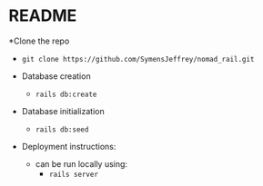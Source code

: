 # README

*Clone the repo
  - `git clone https://github.com/SymensJeffrey/nomad_rail.git`
* Database creation
  - `rails db:create`

* Database initialization
  - `rails db:seed`

* Deployment instructions:
  - can be run locally using:
    - `rails server`
